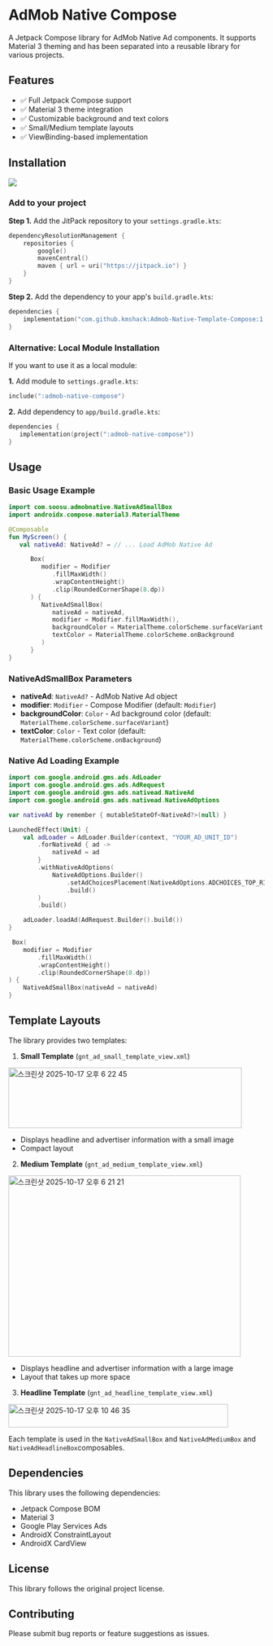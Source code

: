 # AdMob Native Compose

A Jetpack Compose library for AdMob Native Ad components. It supports Material 3 theming and has been separated into a reusable library for various projects.

## Features

- ✅ Full Jetpack Compose support
- ✅ Material 3 theme integration
- ✅ Customizable background and text colors
- ✅ Small/Medium template layouts
- ✅ ViewBinding-based implementation

## Installation

[![](https://jitpack.io/v/kmshack/Admob-Native-Template-Compose.svg)](https://jitpack.io/#kmshack/Admob-Native-Template-Compose)

### Add to your project

**Step 1.** Add the JitPack repository to your `settings.gradle.kts`:

```kotlin
dependencyResolutionManagement {
    repositories {
        google()
        mavenCentral()
        maven { url = uri("https://jitpack.io") }
    }
}
```

**Step 2.** Add the dependency to your app's `build.gradle.kts`:

```kotlin
dependencies {
    implementation("com.github.kmshack:Admob-Native-Template-Compose:1.0.0")
}
```

### Alternative: Local Module Installation

If you want to use it as a local module:

**1.** Add module to `settings.gradle.kts`:

```kotlin
include(":admob-native-compose")
```

**2.** Add dependency to `app/build.gradle.kts`:

```kotlin
dependencies {
   implementation(project(":admob-native-compose"))
}
```

## Usage

### Basic Usage Example

```kotlin
import com.soosu.admobnative.NativeAdSmallBox
import androidx.compose.material3.MaterialTheme

@Composable
fun MyScreen() {
   val nativeAd: NativeAd? = // ... Load AdMob Native Ad

      Box(
         modifier = Modifier
            .fillMaxWidth()
            .wrapContentHeight()
            .clip(RoundedCornerShape(8.dp))
      ) {
         NativeAdSmallBox(
            nativeAd = nativeAd,
            modifier = Modifier.fillMaxWidth(),
            backgroundColor = MaterialTheme.colorScheme.surfaceVariant,
            textColor = MaterialTheme.colorScheme.onBackground
         )
      }
}
```

### NativeAdSmallBox Parameters

- **nativeAd**: `NativeAd?` - AdMob Native Ad object
- **modifier**: `Modifier` - Compose Modifier (default: `Modifier`)
- **backgroundColor**: `Color` - Ad background color (default: `MaterialTheme.colorScheme.surfaceVariant`)
- **textColor**: `Color` - Text color (default: `MaterialTheme.colorScheme.onBackground`)

### Native Ad Loading Example

```kotlin
import com.google.android.gms.ads.AdLoader
import com.google.android.gms.ads.AdRequest
import com.google.android.gms.ads.nativead.NativeAd
import com.google.android.gms.ads.nativead.NativeAdOptions

var nativeAd by remember { mutableStateOf<NativeAd?>(null) }

LaunchedEffect(Unit) {
    val adLoader = AdLoader.Builder(context, "YOUR_AD_UNIT_ID")
        .forNativeAd { ad ->
            nativeAd = ad
        }
        .withNativeAdOptions(
            NativeAdOptions.Builder()
                .setAdChoicesPlacement(NativeAdOptions.ADCHOICES_TOP_RIGHT)
                .build()
        )
        .build()

    adLoader.loadAd(AdRequest.Builder().build())
}

 Box(
    modifier = Modifier
        .fillMaxWidth()
        .wrapContentHeight()
        .clip(RoundedCornerShape(8.dp))
) {
    NativeAdSmallBox(nativeAd = nativeAd)
}

```

## Template Layouts

The library provides two templates:

1. **Small Template** (`gnt_ad_small_template_view.xml`)
<img width="459" height="119" alt="스크린샷 2025-10-17 오후 6 22 45" src="https://github.com/user-attachments/assets/9e8aa35f-73f5-4a48-847b-907b7b426e5b" />

   - Displays headline and advertiser information with a small image
   - Compact layout


2. **Medium Template** (`gnt_ad_medium_template_view.xml`)
<img width="457" height="356" alt="스크린샷 2025-10-17 오후 6 21 21" src="https://github.com/user-attachments/assets/df541d69-5c7b-4f2d-b1b8-12d82052fb5d" />
   
   - Displays headline and advertiser information with a large image
   - Layout that takes up more space

3. **Headline Template** (`gnt_ad_headline_template_view.xml`)
<img width="432" height="46" alt="스크린샷 2025-10-17 오후 10 46 35" src="https://github.com/user-attachments/assets/daf1f09b-a2b3-41e3-bfdf-1463b6e256bc" />


   
Each template is used in the `NativeAdSmallBox` and `NativeAdMediumBox` and `NativeAdHeadlineBox`composables.

## Dependencies

This library uses the following dependencies:

- Jetpack Compose BOM
- Material 3
- Google Play Services Ads
- AndroidX ConstraintLayout
- AndroidX CardView

## License

This library follows the original project license.

## Contributing

Please submit bug reports or feature suggestions as issues.
